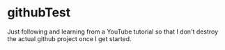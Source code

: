 # githubTest
Just following and learning from a YouTube tutorial so that I don't destroy the actual github project once I get started. 
